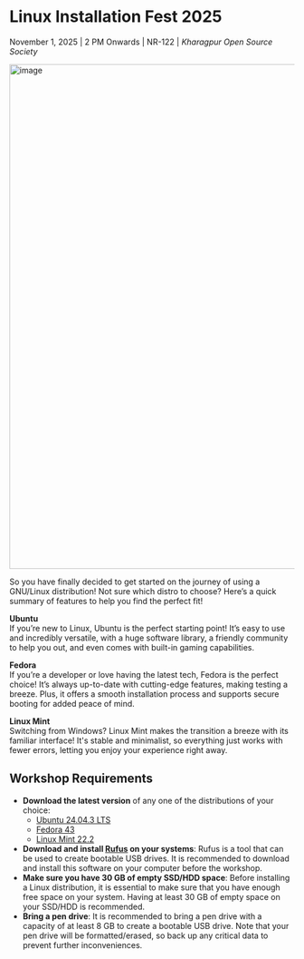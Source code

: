 # Linux Installation Fest 2025
November 1, 2025 | 2 PM Onwards | NR-122 | *Kharagpur Open Source Society*

<img width="1336" height="890" alt="image" src="https://gist.github.com/user-attachments/assets/0445a555-4426-448b-b236-53ec0687e0c4" />

So you have finally decided to get started on the journey of using a GNU/Linux distribution! Not sure which distro to choose? Here’s a quick summary of features to help you find the perfect fit!

**Ubuntu**\
If you’re new to Linux, Ubuntu is the perfect starting point! It’s easy to use and incredibly versatile, with a huge software library, a friendly community to help you out, and even comes with built-in gaming capabilities.

**Fedora**\
If you’re a developer or love having the latest tech, Fedora is the perfect choice! It’s always up-to-date with cutting-edge features, making testing a breeze. Plus, it offers a smooth installation process and supports secure booting for added peace of mind.

**Linux Mint**\
Switching from Windows? Linux Mint makes the transition a breeze with its familiar interface! It's stable and minimalist, so everything just works with fewer errors, letting you enjoy your experience right away.


## Workshop Requirements


- **Download the latest version** of any one of the distributions of your choice: 
  - [Ubuntu 24.04.3 LTS](https://ubuntu.com/download/desktop)
  - [Fedora 43](https://ubuntu.com/download/desktop)
  - [Linux Mint 22.2](https://linuxmint.com/download.php)
- **Download and install [Rufus](https://rufus.ie/en/) on your systems**: Rufus is a tool that can be used to create bootable USB drives. It is recommended to download and install this software on your computer before the workshop.
- **Make sure you have 30 GB of empty SSD/HDD space**: Before installing a Linux distribution, it is essential to make sure that you have enough free space on your system. Having at least 30 GB of empty space on your SSD/HDD is recommended.
- **Bring a pen drive**: It is recommended to bring a pen drive with a capacity of at least 8 GB to create a bootable USB drive. Note that your pen drive will be formatted/erased, so back up any critical data to prevent further inconveniences.

